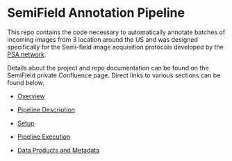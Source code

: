 # SemiField Annotation Pipeline

<!-- [<img align="right" width="450" height="200" src="Assets/PSAlogo-text.png">](https://www.precisionsustainableag.org/) -->

This repo contains the code necessary to automatically annotate batches of incoming images from 3 location around the US and was designed specifically for the Semi-field image acquisition protocols developed by the [PSA network](https://www.precisionsustainableag.org/).

Details about the project and repo documentation can be found on the SemiField private Confluence page. Direct links to various sections can be found below.

- [Overview](https://precision-sustainable-ag.atlassian.net/l/cp/KvWLivGW)
  
- [Pipeline Description](https://precision-sustainable-ag.atlassian.net/wiki/spaces/SAP/pages/151945228/Pipeline+Description)
    
- [Setup](https://precision-sustainable-ag.atlassian.net/wiki/spaces/SAP/pages/152077232/Setup)
  
- [Pipeline Execution](https://precision-sustainable-ag.atlassian.net/wiki/spaces/SAP/pages/153911297/Pipeline+Execution)
  
- [Data Products and Metadata](https://precision-sustainable-ag.atlassian.net/wiki/spaces/SAP/pages/159711242/Data+Products+and+Metadata)
